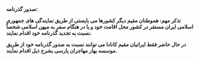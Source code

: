 **صدور گذرنامه:**

**تذکر مهم: هموطنان مقیم دیگر کشورها می بایستی از طریق نمایندگی های جمهوری اسلامی ایران مستقر در کشور محل اقامت خود و یا در هنگام سفر به میهن اسلامی شخصاً نسبت به تجدید گذرنامه خود اقدام نمایند.**

**در حال حاضر فقط ایرانیان مقیم کانادا می توانند نسبت به صدور گذرنامه خود از طریق موسسه بهار مهاجران پارسی بشرح ذیل اقدام نمایند.**